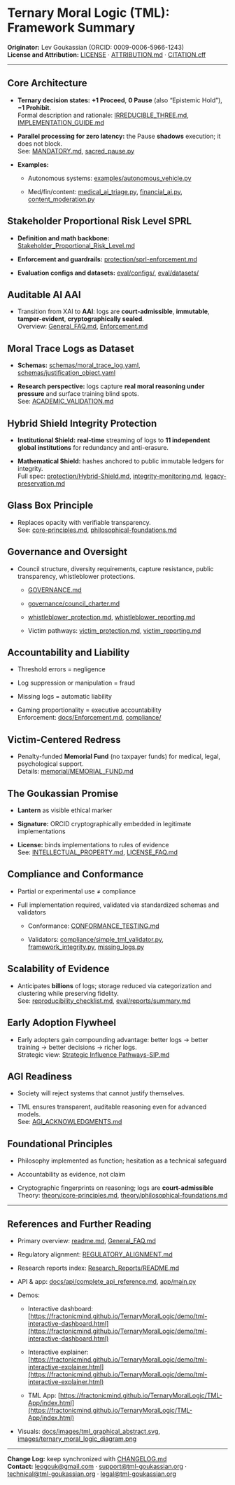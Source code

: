 # **Ternary Moral Logic (TML): Framework Summary**

**Originator:** Lev Goukassian (ORCID: 0009-0006-5966-1243)  
 **License and Attribution:** [LICENSE](https://github.com/FractonicMind/TernaryMoralLogic/blob/main/LICENSE) · [ATTRIBUTION.md](https://github.com/FractonicMind/TernaryMoralLogic/blob/main/ATTRIBUTION.md) · [CITATION.cff](https://github.com/FractonicMind/TernaryMoralLogic/blob/main/CITATION.cff)

---

## **Core Architecture**

* **Ternary decision states:** **\+1 Proceed**, **0 Pause** (also “Epistemic Hold”), **−1 Prohibit**.  
   Formal description and rationale: [IRREDUCIBLE\_THREE.md](https://github.com/FractonicMind/TernaryMoralLogic/blob/main/docs/IRREDUCIBLE_THREE.md), [IMPLEMENTATION\_GUIDE.md](https://github.com/FractonicMind/TernaryMoralLogic/blob/main/docs/IMPLEMENTATION_GUIDE.md)

* **Parallel processing for zero latency:** the Pause **shadows** execution; it does not block.  
   See: [MANDATORY.md](https://github.com/FractonicMind/TernaryMoralLogic/blob/main/docs/MANDATORY.md), [sacred\_pause.py](https://github.com/FractonicMind/TernaryMoralLogic/blob/main/eval/backends/sacred_pause.py)

* **Examples:**

  * Autonomous systems: [examples/autonomous\_vehicle.py](https://github.com/FractonicMind/TernaryMoralLogic/blob/main/examples/autonomous_vehicle.py)

  * Med/fin/content: [medical\_ai\_triage.py](https://github.com/FractonicMind/TernaryMoralLogic/blob/main/examples/medical_ai_triage.py), [financial\_ai.py](https://github.com/FractonicMind/TernaryMoralLogic/blob/main/examples/financial_ai.py), [content\_moderation.py](https://github.com/FractonicMind/TernaryMoralLogic/blob/main/examples/content_moderation.py)

## **Stakeholder Proportional Risk Level SPRL**

* **Definition and math backbone:** [Stakeholder\_Proportional\_Risk\_Level.md](https://github.com/FractonicMind/TernaryMoralLogic/blob/main/docs/Stakeholder_Proportional_Risk_Level.md)

* **Enforcement and guardrails:** [protection/sprl-enforcement.md](https://github.com/FractonicMind/TernaryMoralLogic/blob/main/protection/sprl-enforcement.md)

* **Evaluation configs and datasets:** [eval/configs/](https://github.com/FractonicMind/TernaryMoralLogic/tree/main/eval/configs), [eval/datasets/](https://github.com/FractonicMind/TernaryMoralLogic/tree/main/eval/datasets)

## **Auditable AI AAI**

* Transition from XAI to **AAI**: logs are **court-admissible**, **immutable**, **tamper-evident**, **cryptographically sealed**.  
   Overview: [General\_FAQ.md](https://github.com/FractonicMind/TernaryMoralLogic/blob/main/docs/General_FAQ.md), [Enforcement.md](https://github.com/FractonicMind/TernaryMoralLogic/blob/main/docs/Enforcement.md)

## **Moral Trace Logs as Dataset**

* **Schemas:** [schemas/moral\_trace\_log.yaml](https://github.com/FractonicMind/TernaryMoralLogic/blob/main/schemas/moral_trace_log.yaml), [schemas/justification\_object.yaml](https://github.com/FractonicMind/TernaryMoralLogic/blob/main/schemas/justification_object.yaml)

* **Research perspective:** logs capture **real moral reasoning under pressure** and surface training blind spots.  
   See: [ACADEMIC\_VALIDATION.md](https://github.com/FractonicMind/TernaryMoralLogic/blob/main/docs/ACADEMIC_VALIDATION.md)

## **Hybrid Shield Integrity Protection**

* **Institutional Shield:** **real-time** streaming of logs to **11 independent global institutions** for redundancy and anti-erasure.

* **Mathematical Shield:** hashes anchored to public immutable ledgers for integrity.  
   Full spec: [protection/Hybrid-Shield.md](https://github.com/FractonicMind/TernaryMoralLogic/blob/main/protection/Hybrid-Shield.md), [integrity-monitoring.md](https://github.com/FractonicMind/TernaryMoralLogic/blob/main/protection/integrity-monitoring.md), [legacy-preservation.md](https://github.com/FractonicMind/TernaryMoralLogic/blob/main/protection/legacy-preservation.md)

## **Glass Box Principle**

* Replaces opacity with verifiable transparency.  
   See: [core-principles.md](https://github.com/FractonicMind/TernaryMoralLogic/blob/main/theory/core-principles.md), [philosophical-foundations.md](https://github.com/FractonicMind/TernaryMoralLogic/blob/main/theory/philosophical-foundations.md)

## **Governance and Oversight**

* Council structure, diversity requirements, capture resistance, public transparency, whistleblower protections.

  * [GOVERNANCE.md](https://github.com/FractonicMind/TernaryMoralLogic/blob/main/GOVERNANCE.md)

  * [governance/council\_charter.md](https://github.com/FractonicMind/TernaryMoralLogic/blob/main/governance/council_charter.md)

  * [whistleblower\_protection.md](https://github.com/FractonicMind/TernaryMoralLogic/blob/main/governance/whistleblower_protection.md), [whistleblower\_reporting.md](https://github.com/FractonicMind/TernaryMoralLogic/blob/main/governance/whistleblower_reporting.md)

  * Victim pathways: [victim\_protection.md](https://github.com/FractonicMind/TernaryMoralLogic/blob/main/governance/victim_protection.md), [victim\_reporting.md](https://github.com/FractonicMind/TernaryMoralLogic/blob/main/governance/victim_reporting.md)

## **Accountability and Liability**

* Threshold errors \= negligence

* Log suppression or manipulation \= fraud

* Missing logs \= automatic liability

* Gaming proportionality \= executive accountability  
   Enforcement: [docs/Enforcement.md](https://github.com/FractonicMind/TernaryMoralLogic/blob/main/docs/Enforcement.md), [compliance/](https://github.com/FractonicMind/TernaryMoralLogic/tree/main/compliance)

## **Victim-Centered Redress**

* Penalty-funded **Memorial Fund** (no taxpayer funds) for medical, legal, psychological support.  
   Details: [memorial/MEMORIAL\_FUND.md](https://github.com/FractonicMind/TernaryMoralLogic/blob/main/memorial/MEMORIAL_FUND.md)

## **The Goukassian Promise**

* **Lantern** as visible ethical marker

* **Signature:** ORCID cryptographically embedded in legitimate implementations

* **License:** binds implementations to rules of evidence  
   See: [INTELLECTUAL\_PROPERTY.md](https://github.com/FractonicMind/TernaryMoralLogic/blob/main/INTELLECTUAL_PROPERTY.md), [LICENSE\_FAQ.md](https://github.com/FractonicMind/TernaryMoralLogic/blob/main/docs/LICENSE_FAQ.md)

## **Compliance and Conformance**

* Partial or experimental use ≠ compliance

* Full implementation required, validated via standardized schemas and validators

  * Conformance: [CONFORMANCE\_TESTING.md](https://github.com/FractonicMind/TernaryMoralLogic/blob/main/docs/CONFORMANCE_TESTING.md)

  * Validators: [compliance/simple\_tml\_validator.py](https://github.com/FractonicMind/TernaryMoralLogic/blob/main/compliance/simple_tml_validator.py), [framework\_integrity.py](https://github.com/FractonicMind/TernaryMoralLogic/blob/main/compliance/framework_integrity.py), [missing\_logs.py](https://github.com/FractonicMind/TernaryMoralLogic/blob/main/compliance/missing_logs.py)

## **Scalability of Evidence**

* Anticipates **billions** of logs; storage reduced via categorization and clustering while preserving fidelity.  
   See: [reproducibility\_checklist.md](https://github.com/FractonicMind/TernaryMoralLogic/blob/main/docs/reproducibility_checklist.md), [eval/reports/summary.md](https://github.com/FractonicMind/TernaryMoralLogic/blob/main/eval/reports/summary.md)

## **Early Adoption Flywheel**

* Early adopters gain compounding advantage: better logs → better training → better decisions → richer logs.  
   Strategic view: [Strategic Influence Pathways-SIP.md](https://github.com/FractonicMind/TernaryMoralLogic/blob/main/docs/Strategic%20Influence%20Pathways-SIP.md)

## **AGI Readiness**

* Society will reject systems that cannot justify themselves.

* TML ensures transparent, auditable reasoning even for advanced models.  
   See: [AGI\_ACKNOWLEDGMENTS.md](https://github.com/FractonicMind/TernaryMoralLogic/blob/main/docs/AGI_ACKNOWLEDGMENTS.md)

## **Foundational Principles**

* Philosophy implemented as function; hesitation as a technical safeguard

* Accountability as evidence, not claim

* Cryptographic fingerprints on reasoning; logs are **court-admissible**  
   Theory: [theory/core-principles.md](https://github.com/FractonicMind/TernaryMoralLogic/blob/main/theory/core-principles.md), [theory/philosophical-foundations.md](https://github.com/FractonicMind/TernaryMoralLogic/blob/main/theory/philosophical-foundations.md)

---

## **References and Further Reading**

* Primary overview: [readme.md](https://github.com/FractonicMind/TernaryMoralLogic/blob/main/readme.md), [General\_FAQ.md](https://github.com/FractonicMind/TernaryMoralLogic/blob/main/docs/General_FAQ.md)

* Regulatory alignment: [REGULATORY\_ALIGNMENT.md](https://github.com/FractonicMind/TernaryMoralLogic/blob/main/docs/REGULATORY_ALIGNMENT.md)

* Research reports index: [Research\_Reports/README.md](https://github.com/FractonicMind/TernaryMoralLogic/blob/main/Research_Reports/README.md)

* API & app: [docs/api/complete\_api\_reference.md](https://github.com/FractonicMind/TernaryMoralLogic/blob/main/docs/api/complete_api_reference.md), [app/main.py](https://github.com/FractonicMind/TernaryMoralLogic/blob/main/app/main.py)

* Demos:

  * Interactive dashboard: [https://fractonicmind.github.io/TernaryMoralLogic/demo/tml-interactive-dashboard.html](https://fractonicmind.github.io/TernaryMoralLogic/demo/tml-interactive-dashboard.html)

  * Interactive explainer: [https://fractonicmind.github.io/TernaryMoralLogic/demo/tml-interactive-explainer.html](https://fractonicmind.github.io/TernaryMoralLogic/demo/tml-interactive-explainer.html)

  * TML App: [https://fractonicmind.github.io/TernaryMoralLogic/TML-App/index.html](https://fractonicmind.github.io/TernaryMoralLogic/TML-App/index.html)

* Visuals: [docs/images/tml\_graphical\_abstract.svg](https://github.com/FractonicMind/TernaryMoralLogic/blob/main/docs/images/tml_graphical_abstract.svg), [images/ternary\_moral\_logic\_diagram.png](https://github.com/FractonicMind/TernaryMoralLogic/blob/main/images/ternary_moral_logic_diagram.png)

---

**Change Log:** keep synchronized with [CHANGELOG.md](https://github.com/FractonicMind/TernaryMoralLogic/blob/main/CHANGELOG.md)  
 **Contact:** leogouk@gmail.com · support@tml-goukassian.org · technical@tml-goukassian.org · legal@tml-goukassian.org

